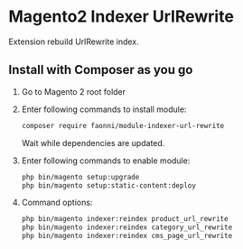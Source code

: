 # Magento2 Indexer UrlRewrite 
Extension rebuild UrlRewrite index.

## Install with Composer as you go

1. Go to Magento 2 root folder

2. Enter following commands to install module:

    ```bash
    composer require faonni/module-indexer-url-rewrite
    ```
   Wait while dependencies are updated.

3. Enter following commands to enable module:

    ```bash
	php bin/magento setup:upgrade
	php bin/magento setup:static-content:deploy
    ```
    	
3. Command options:	
    ```bash	
	php bin/magento indexer:reindex product_url_rewrite
	php bin/magento indexer:reindex category_url_rewrite
	php bin/magento indexer:reindex cms_page_url_rewrite
    ```
